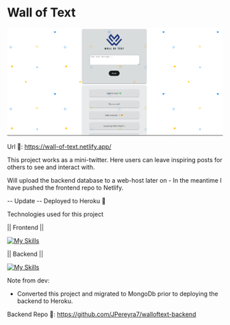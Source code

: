 # Wall of Text
![alt text](https://github.com/JPereyra7/walloftext-frontend/blob/main/src/img/ghscreenhot.png?raw=true)

Url 🔗: https://wall-of-text.netlify.app/

This project works as a mini-twitter. Here users can leave inspiring posts for others to see and interact with. 

Will upload the backend database to a web-host later on - In the meantime I have pushed the frontend repo to Netlify.

-- Update --
Deployed to Heroku 🚀

Technologies used for this project

|| Frontend || 

[![My Skills](https://skillicons.dev/icons?i=js,html,css,git,vscode)](https://skillicons.dev)


|| Backend ||

[![My Skills](https://skillicons.dev/icons?i=js,nodejs,express,mongodb,sequelize,powershell,bash,npm,git)](https://skillicons.dev)


Note from dev:
- Converted this project and migrated to MongoDb prior to deploying the backend to Heroku.  

Backend Repo 🔗: https://github.com/JPereyra7/walloftext-backend
